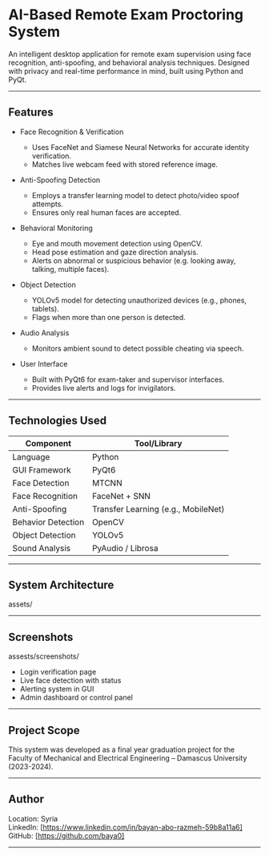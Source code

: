 # AI-Based Remote Exam Proctoring System

An intelligent desktop application for remote exam supervision using face recognition, anti-spoofing, and behavioral analysis techniques. Designed with privacy and real-time performance in mind, built using Python and PyQt.

---
## Features
- Face Recognition & Verification
  - Uses FaceNet and Siamese Neural Networks for accurate identity verification.
  - Matches live webcam feed with stored reference image.

- Anti-Spoofing Detection
  - Employs a transfer learning model to detect photo/video spoof attempts.
  - Ensures only real human faces are accepted.

- Behavioral Monitoring
  - Eye and mouth movement detection using OpenCV.
  - Head pose estimation and gaze direction analysis.
  - Alerts on abnormal or suspicious behavior (e.g. looking away, talking, multiple faces).

- Object Detection
  - YOLOv5 model for detecting unauthorized devices (e.g., phones, tablets).
  - Flags when more than one person is detected.

- Audio Analysis
  - Monitors ambient sound to detect possible cheating via speech.

- User Interface
  - Built with PyQt6 for exam-taker and supervisor interfaces.
  - Provides live alerts and logs for invigilators.

---

## Technologies Used

| Component            | Tool/Library         |
|----------------------|----------------------|
| Language             | Python               |
| GUI Framework        | PyQt6                |
| Face Detection       | MTCNN                |
| Face Recognition     | FaceNet + SNN        |
| Anti-Spoofing        | Transfer Learning (e.g., MobileNet) |
| Behavior Detection   | OpenCV               |
| Object Detection     | YOLOv5               |
| Sound Analysis       | PyAudio / Librosa    |

---

## System Architecture

assets/


---

## Screenshots
assests/screenshots/
- Login verification page
- Live face detection with status
- Alerting system in GUI
- Admin dashboard or control panel

---

## Project Scope

This system was developed as a final year graduation project for the Faculty of Mechanical and Electrical Engineering – Damascus University (2023-2024).

---
## Author 
Location: Syria   
LinkedIn: [https://www.linkedin.com/in/bayan-abo-razmeh-59b8a11a6]  
GitHub: [https://github.com/baya0]

---
